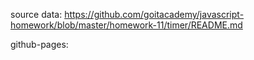 source data: https://github.com/goitacademy/javascript-homework/blob/master/homework-11/timer/README.md

github-pages:
